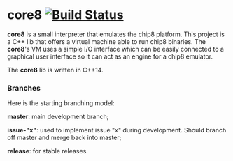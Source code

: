 # core8 [![Build Status](https://travis-ci.org/benvenutti/core8.svg?branch=master)](https://travis-ci.org/benvenutti/core8)

**core8** is a small interpreter that emulates the chip8 platform. This project is a C++ lib that offers a virtual machine able to run chip8 binaries. The **core8**'s VM uses a simple I/O interface which can be easily connected to a graphical user interface so it can act as an engine for a chip8 emulator.

The **core8** lib is written in C++14.

### Branches

Here is the starting branching model:

**master**: main development branch;

**issue-"x"**: used to implement issue "x" during development. Should branch off master and merge back into master;

**release**: for stable releases.
